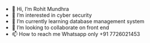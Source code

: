 - 👋 Hi, I’m Rohit Mundhra
- 👀 I’m interested in cyber security
- 🌱 I’m currently learning database management system
- 💞️ I’m looking to collaborate on front end
- 📫 How to reach me Whatsapp only +91 7726021453

<!---
RohitMundhra123/RohitMundhra123 is a ✨ special ✨ repository because its `README.md` (this file) appears on your GitHub profile.
You can click the Preview link to take a look at your changes.
--->
